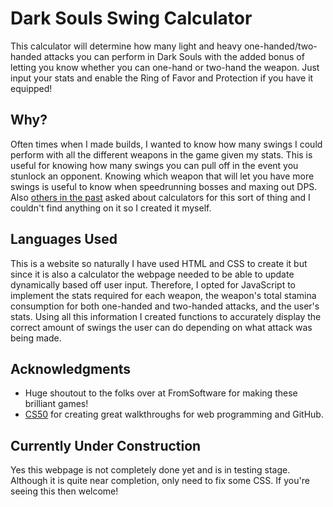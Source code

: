 # Dark Souls Swing Calculator
This calculator will determine how many light and heavy one-handed/two-handed attacks you can perform in Dark Souls with the added bonus of letting you know whether you can one-hand or two-hand the weapon. Just input your stats and enable the Ring of Favor and Protection if you have it equipped!

## Why?
Often times when I made builds, I wanted to know how many swings I could perform with all the different weapons in the game given my stats. This is useful for knowing how many swings you can pull off in the event you stunlock an opponent. Knowing which weapon that will let you have more swings is useful to know when speedrunning bosses and maxing out DPS. Also [others in the past](https://www.reddit.com/r/darksouls/comments/8cn4dw/does_anyone_have_a_staminaperswing_calculatortable/) asked about calculators for this sort of thing and I couldn't find anything on it so I created it myself.

## Languages Used
This is a website so naturally I have used HTML and CSS to create it but since it is also a calculator the webpage needed to be able to update dynamically based off user input. Therefore, I opted for JavaScript to implement the stats required for each weapon, the weapon's total stamina consumption for both one-handed and two-handed attacks, and the user's stats. Using all this information I created functions to accurately display the correct amount of swings the user can do depending on what attack was being made.

## Acknowledgments
- Huge shoutout to the folks over at FromSoftware for making these brilliant games!
- [CS50](https://www.youtube.com/watch?v=Nn7EX3zkGUo&list=PLhQjrBD2T380xvFSUmToMMzERZ3qB5Ueu) for creating great walkthroughs for web programming and GitHub.

## Currently Under Construction
Yes this webpage is not completely done yet and is in testing stage. Although it is quite near completion, only need to fix some CSS. If you're seeing this then welcome!
